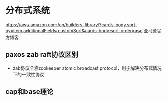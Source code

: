 # 分布式系统

https://aws.amazon.com/cn/builders-library/?cards-body.sort-by=item.additionalFields.customSort&cards-body.sort-order=asc 亚马逊官方博客

## paxos zab raft协议区别
* zab协议全称zookeeper atomic broadcast protocol，用于解决分布式情况下的一致性协议


## cap和base理论